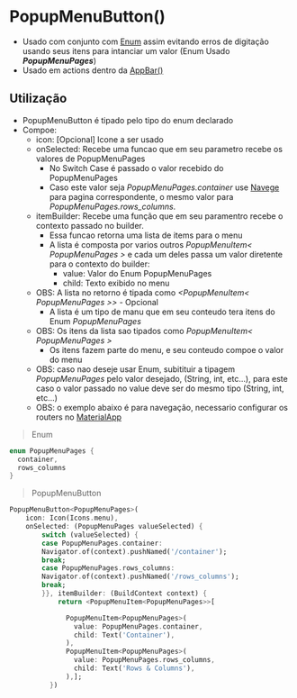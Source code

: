 # PopupMenuButton()
- Usado com conjunto com [Enum](../../Dart/Lista_Map_Set_Enum/Enums.md) assim evitando erros de digitação usando seus itens para intanciar um valor (Enum Usado ***PopupMenuPages***)
- Usado em actions dentro da [AppBar()](AppBar.md)
## Utilização
-   PopupMenuButton é tipado pelo tipo do enum declarado
-   Compoe:
    -   icon: [Opcional] Icone a ser usado
    -   onSelected: Recebe uma funcao que em seu parametro recebe os valores de PopupMenuPages
        -   No Switch Case é passado o valor recebido do PopupMenuPages
        -   Caso este valor seja *PopupMenuPages.container* use [Navege](../Navegacao.md) para pagina correspondente, o mesmo valor para *PopupMenuPages.rows_columns*.
    -   itemBuilder: Recebe uma função que em seu paramentro recebe o contexto passado no builder.
        -   Essa funcao retorna uma lista de items para o menu
        -   A lista é composta por varios outros *PopupMenuItem< PopupMenuPages >* e cada um deles passa um valor diretente para o contexto do builder:
            -   value: Valor do Enum PopupMenuPages
            -   child: Texto exibido no menu
    -   OBS: A lista no retorno é tipada como *<PopupMenuItem< PopupMenuPages >>* - Opcional
        -   A lista é um tipo de manu que em seu conteudo tera itens do Enum *PopupMenuPages*
    -   OBS: Os itens da lista sao tipados como *PopupMenuItem< PopupMenuPages >*
        - Os itens fazem parte do menu, e seu conteudo compoe o valor do menu
    -   OBS: caso nao deseje usar Enum, subitituir a tipagem *PopupMenuPages* pelo valor desejado, (String, int, etc...), para este caso o valor passado no value deve ser do mesmo tipo (String, int, etc...)
    -   OBS: o exemplo abaixo é para navegação, necessario configurar os routers no [MaterialApp](MateralApp.md)
>Enum
```dart
enum PopupMenuPages {
  container,
  rows_columns
}
```
>PopupMenuButton
```dart
PopupMenuButton<PopupMenuPages>(
    icon: Icon(Icons.menu),
    onSelected: (PopupMenuPages valueSelected) {
        switch (valueSelected) {
        case PopupMenuPages.container:
        Navigator.of(context).pushNamed('/container');
        break;
        case PopupMenuPages.rows_columns:
        Navigator.of(context).pushNamed('/rows_columns');
        break;
        }}, itemBuilder: (BuildContext context) {
            return <PopupMenuItem<PopupMenuPages>>[

              PopupMenuItem<PopupMenuPages>(
                value: PopupMenuPages.container,
                child: Text('Container'),
              ),
              PopupMenuItem<PopupMenuPages>(
                value: PopupMenuPages.rows_columns,
                child: Text('Rows & Columns'),
              ),];
          })
```